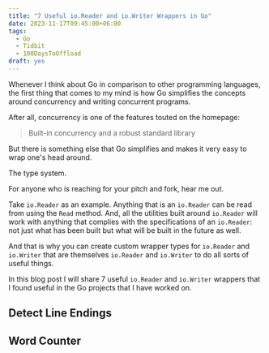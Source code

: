 ```yaml
---
title: "7 Useful io.Reader and io.Writer Wrappers in Go"
date: 2023-11-17T09:45:00+06:00
tags:
  - Go
  - Tidbit
  - 100DaysToOffload
draft: yes
---
```


Whenever I think about Go in comparison to other programming languages, the first thing that comes to my mind is how Go simplifies the concepts around concurrency and writing concurrent programs.

After all, concurrency is one of the features touted on the homepage:

> Built-in concurrency and a robust standard library

But there is something else that Go simplifies and makes it very easy to wrap one's head around.

The type system.

For anyone who is reaching for your pitch and fork, hear me out.

Take `io.Reader` as an example. Anything that is an `io.Reader` can be read from using the `Read` method. And, all the utilities built around `io.Reader` will work with anything that complies with the specifications of an `io.Reader`: not just what has been built but what will be built in the future as well.

And that is why you can create custom wrapper types for `io.Reader` and `io.Writer` that are themselves `io.Reader` and `io.Writer` to do all sorts of useful things.

In this blog post I will share 7 useful `io.Reader` and `io.Writer` wrappers that I found useful in the Go projects that I have worked on.

## Detect Line Endings

## Word Counter
